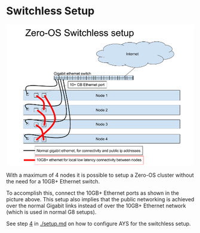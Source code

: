 # Switchless Setup

![Switchless](switchless.png)

With a maximum of 4 nodes it is possible to setup a Zero-OS cluster without the need for a 10GB+ Ethernet switch.

To accomplish this, connect the 10GB+ Ethernet ports as shown in the picture above. This setup also implies that the public networking is achieved over the normal Gigabit links instead of over the 10GB+ Ethernet network (which is used in normal G8 setups).

See step [4](./setup.md#setup-the-backplane-network) in [./setup.md](./setup.md#setup-the-backplane-network) on how to configure AYS for the switchless setup.
